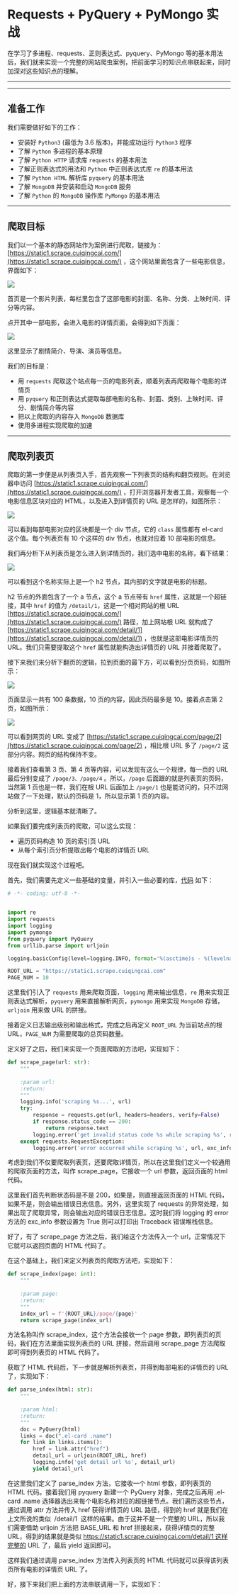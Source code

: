 # Requests + PyQuery + PyMongo 实战

在学习了多进程、requests、正则表达式、pyquery、PyMongo 等的基本用法后，我们就来实现一个完整的网站爬虫案例，把前面学习的知识点串联起来，同时加深对这些知识点的理解。

---
---

## 准备工作

我们需要做好如下的工作：

* 安装好 ```Python3``` (最低为 3.6 版本)，并能成功运行 ```Python3``` 程序
* 了解 ```Python``` 多进程的基本原理
* 了解 ```Python HTTP``` 请求库 ```requests``` 的基本用法
* 了解正则表达式的用法和 ```Python``` 中正则表达式库 ```re``` 的基本用法
* 了解 ```Python HTML``` 解析库 ```pyquery``` 的基本用法
* 了解 ```MongoDB``` 并安装和启动 ```MongoDB``` 服务
* 了解 ```Python``` 的 ```MongoDB``` 操作库 ```PyMongo``` 的基本用法

---

## 爬取目标

我们以一个基本的静态网站作为案例进行爬取，链接为： [https://static1.scrape.cuiqingcai.com/](https://static1.scrape.cuiqingcai.com/)
，这个网站里面包含了一些电影信息，界面如下：

![](../../images/Module_2/lecture_11_1.png)

首页是一个影片列表，每栏里包含了这部电影的封面、名称、分类、上映时间、评分等内容。

点开其中一部电影，会进入电影的详情页面，会得到如下页面：

![](../../images/Module_2/lecture_11_2.png)

这里显示了剧情简介、导演、演员等信息。

我们的目标是：

* 用 ```requests``` 爬取这个站点每一页的电影列表，顺着列表再爬取每个电影的详情页
* 用 ```pyquery``` 和正则表达式提取每部电影的名称、封面、类别、上映时间、评分、剧情简介等内容
* 把以上爬取的内容存入 ```MongoDB``` 数据库
* 使用多进程实现爬取的加速

---

## 爬取列表页

爬取的第一步便是从列表页入手，首先观察一下列表页的结构和翻页规则。在浏览器中访问 [https://static1.scrape.cuiqingcai.com/](https://static1.scrape.cuiqingcai.com/)
，打开浏览器开发者工具，观察每一个电影信息区块对应的 HTML，以及进入到详情页的 URL 是怎样的，如图所示：

![](../../images/Module_2/lecture_11_3.png)

可以看到每部电影对应的区块都是一个 div 节点，它的 ```class``` 属性都有 el-card 这个值。每个列表页有 10 个这样的 div 节点，也就对应着 10 部电影的信息。

我们再分析下从列表页是怎么进入到详情页的，我们选中电影的名称，看下结果：

![](../../images/Module_2/lecture_11_4.png)

可以看到这个名称实际上是一个 h2 节点，其内部的文字就是电影的标题。

h2 节点的外面包含了一个 a 节点，这个 a 节点带有 ```href``` 属性，这就是一个超链接，其中 ```href``` 的值为 ```/detail/1```，这是一个相对网站的根
URL [https://static1.scrape.cuiqingcai.com/](https://static1.scrape.cuiqingcai.com/) 路径，加上网站根 URL
就构成了 [https://static1.scrape.cuiqingcai.com/detail/1](https://static1.scrape.cuiqingcai.com/detail/1) ，也就是这部电影详情页的
URL。我们只需要提取这个 ```href``` 属性就能构造出详情页的 URL 并接着爬取了。

接下来我们来分析下翻页的逻辑，拉到页面的最下方，可以看到分页页码，如图所示：

![](../../images/Module_2/lecture_11_5.png)

页面显示一共有 100 条数据，10 页的内容，因此页码最多是 10。接着点击第 2 页，如图所示：

![](../../images/Module_2/lecture_11_6.png)

可以看到网页的 URL 变成了 [https://static1.scrape.cuiqingcai.com/page/2](https://static1.scrape.cuiqingcai.com/page/2) ，相比根 URL
多了 ```/page/2``` 这部分内容。网页的结构保持不变。

接着我们查看第 3 页、第 4 页等内容，可以发现有这么一个规律，每一页的 URL 最后分别变成了 ```/page/3、/page/4``` 。所以，```/page``` 后面跟的就是列表页的页码，当然第 1 页也是一样，我们在根
URL 后面加上 ```/page/1``` 也是能访问的，只不过网站做了一下处理，默认的页码是 1，所以显示第 1 页的内容。

分析到这里，逻辑基本就清晰了。

如果我们要完成列表页的爬取，可以这么实现：

* 遍历页码构造 10 页的索引页 URL
* 从每个索引页分析提取出每个电影的详情页 URL

现在我们就实现这个过程吧。

首先，我们需要先定义一些基础的变量，并引入一些必要的库，[代码](../../codes/Module_2/lecture_11/lecture_11_1.py) 如下：

```python
# -*- coding: utf-8 -*-


import re
import requests
import logging
import pymongo
from pyquery import PyQuery
from urllib.parse import urljoin

logging.basicConfig(level=logging.INFO, format='%(asctime)s - %(levelname)s: %(message)s')

ROOT_URL = "https://static1.scrape.cuiqingcai.com"
PAGE_NUM = 10
```

这里我们引入了 ```requests``` 用来爬取页面，```logging``` 用来输出信息，```re``` 用来实现正则表达式解析，```pyquery``` 用来直接解析网页，```pymongo``` 用来实现 ```MongoDB``` 存储，```urljoin``` 用来做 URL 的拼接。

接着定义日志输出级别和输出格式，完成之后再定义 ```ROOT_URL``` 为当前站点的根 URL，```PAGE_NUM``` 为需要爬取的总页码数量。

定义好了之后，我们来实现一个页面爬取的方法吧，实现如下：

```python
def scrape_page(url: str):
    """
    
    :param url: 
    :return: 
    """
    logging.info('scraping %s...', url)
    try:
        response = requests.get(url, headers=headers, verify=False)
        if response.status_code == 200:
            return response.text
        logging.error('get invalid status code %s while scraping %s', response.status_code, url)
    except requests.RequestException:
        logging.error('error occurred while scraping %s', url, exc_info=True)
```

考虑到我们不仅要爬取列表页，还要爬取详情页，所以在这里我们定义一个较通用的爬取页面的方法，叫作 scrape_page，它接收一个 url 参数，返回页面的 html 代码。

这里我们首先判断状态码是不是 200，如果是，则直接返回页面的 HTML 代码，如果不是，则会输出错误日志信息。另外，这里实现了 requests 的异常处理，如果出现了爬取异常，则会输出对应的错误日志信息。这时我们将 logging 的 error 方法的 exc_info 参数设置为 True 则可以打印出 Traceback 错误堆栈信息。

好了，有了 scrape_page 方法之后，我们给这个方法传入一个 url，正常情况下它就可以返回页面的 HTML 代码了。

在这个基础上，我们来定义列表页的爬取方法吧，实现如下：

```python
def scrape_index(page: int):
    """
    
    :param page: 
    :return: 
    """
    index_url = f'{ROOT_URL}/page/{page}'
    return scrape_page(index_url)
```

方法名称叫作 scrape_index，这个方法会接收一个 page 参数，即列表页的页码，我们在方法里面实现列表页的 URL 拼接，然后调用 scrape_page 方法爬取即可得到列表页的 HTML 代码了。

获取了 HTML 代码后，下一步就是解析列表页，并得到每部电影的详情页的 URL 了，实现如下：

```python
def parse_index(html: str):
    """
    
    :param html: 
    :return: 
    """
    doc = PyQuery(html)
    links = doc(".el-card .name")
    for link in links.items():
        href = link.attr("href")
        detail_url = urljoin(ROOT_URL, href)
        logging.info('get detail url %s', detail_url)
        yield detail_url
```

在这里我们定义了 parse_index 方法，它接收一个 html 参数，即列表页的 HTML 代码。接着我们用 pyquery 新建一个 PyQuery 对象，完成之后再用 .el-card .name 选择器选出来每个电影名称对应的超链接节点。我们遍历这些节点，通过调用 attr 方法并传入 href 获得详情页的 URL 路径，得到的 href 就是我们在上文所说的类似  /detail/1  这样的结果。由于这并不是一个完整的 URL，所以我们需要借助 urljoin 方法把 BASE_URL 和 href 拼接起来，获得详情页的完整 URL，得到的结果就是类似 https://static1.scrape.cuiqingcai.com/detail/1 这样完整的 URL 了，最后 yield 返回即可。

这样我们通过调用 parse_index 方法传入列表页的 HTML 代码就可以获得该列表页所有电影的详情页 URL 了。

好，接下来我们把上面的方法串联调用一下，实现如下：

```python

```



